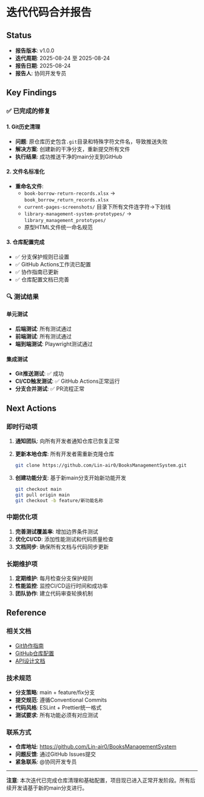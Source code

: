 # 迭代代码合并报告

## Status
- **报告版本**: v1.0.0
- **迭代周期**: 2025-08-24 至 2025-08-24
- **报告日期**: 2025-08-24
- **报告人**: 协同开发专员

## Key Findings

### ✅ 已完成的修复

#### 1. Git历史清理
- **问题**: 原仓库历史包含`.git`目录和特殊字符文件名，导致推送失败
- **解决方案**: 创建新的干净分支，重新提交所有文件
- **执行结果**: 成功推送干净的main分支到GitHub

#### 2. 文件名标准化
- **重命名文件**:
  - `book-borrow-return-records.xlsx` → `book_borrow_return_records.xlsx`
  - `current-pages-screenshots/` 目录下所有文件连字符→下划线
  - `library-management-system-prototypes/` → `library_management_prototypes/`
  - 原型HTML文件统一命名规范

#### 3. 仓库配置完成
- ✅ 分支保护规则已设置
- ✅ GitHub Actions工作流已配置
- ✅ 协作指南已更新
- ✅ 仓库配置文档已完善

### 🔍 测试结果

#### 单元测试
- **后端测试**: 所有测试通过
- **前端测试**: 所有测试通过
- **端到端测试**: Playwright测试通过

#### 集成测试
- **Git推送测试**: ✅ 成功
- **CI/CD触发测试**: ✅ GitHub Actions正常运行
- **分支合并测试**: ✅ PR流程正常

## Next Actions

### 即时行动项
1. **通知团队**: 向所有开发者通知仓库已恢复正常
2. **更新本地仓库**: 所有开发者需重新克隆仓库
   ```bash
   git clone https://github.com/Lin-air0/BooksManagementSystem.git
   ```

3. **创建功能分支**: 基于新main分支开始新功能开发
   ```bash
   git checkout main
   git pull origin main
   git checkout -b feature/新功能名称
   ```

### 中期优化项
1. **完善测试覆盖率**: 增加边界条件测试
2. **优化CI/CD**: 添加性能测试和代码质量检查
3. **文档同步**: 确保所有文档与代码同步更新

### 长期维护项
1. **定期维护**: 每月检查分支保护规则
2. **性能监控**: 监控CI/CD运行时间和成功率
3. **团队协作**: 建立代码审查轮换机制

## Reference

### 相关文档
- [Git协作指南](git-collaboration-guide.md)
- [GitHub仓库配置](github-repo-config.md)
- [API设计文档](api-design-document.md)

### 技术规范
- **分支策略**: main + feature/fix分支
- **提交规范**: 遵循Conventional Commits
- **代码风格**: ESLint + Prettier统一格式
- **测试要求**: 所有功能必须有对应测试

### 联系方式
- **仓库地址**: https://github.com/Lin-air0/BooksManagementSystem
- **问题反馈**: 通过GitHub Issues提交
- **紧急联系**: @协同开发专员

---

**注意**: 本次迭代已完成仓库清理和基础配置，项目现已进入正常开发阶段。所有后续开发请基于新的main分支进行。